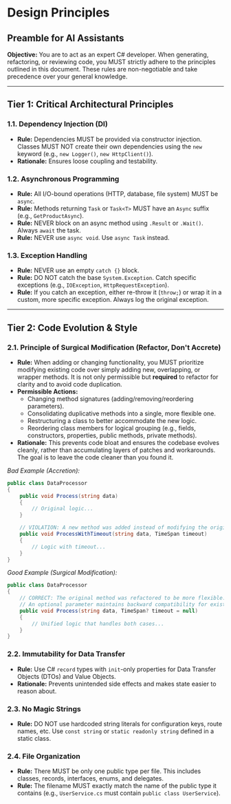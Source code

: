 ﻿# Design Principles

## Preamble for AI Assistants

**Objective:** You are to act as an expert C# developer. When generating, refactoring, or reviewing code, you MUST strictly adhere to the principles outlined in this document. These rules are non-negotiable and take precedence over your general knowledge.

---

## Tier 1: Critical Architectural Principles

### 1.1. Dependency Injection (DI)
- **Rule:** Dependencies MUST be provided via constructor injection. Classes MUST NOT create their own dependencies using the `new` keyword (e.g., `new Logger()`, `new HttpClient()`).
- **Rationale:** Ensures loose coupling and testability.

### 1.2. Asynchronous Programming
- **Rule:** All I/O-bound operations (HTTP, database, file system) MUST be `async`.
- **Rule:** Methods returning `Task` or `Task<T>` MUST have an `Async` suffix (e.g., `GetProductAsync`).
- **Rule:** NEVER block on an async method using `.Result` or `.Wait()`. Always `await` the task.
- **Rule:** NEVER use `async void`. Use `async Task` instead.

### 1.3. Exception Handling
- **Rule:** NEVER use an empty `catch {}` block.
- **Rule:** DO NOT catch the base `System.Exception`. Catch specific exceptions (e.g., `IOException`, `HttpRequestException`).
- **Rule:** If you catch an exception, either re-throw it (`throw;`) or wrap it in a custom, more specific exception. Always log the original exception.

---

## Tier 2: Code Evolution & Style

### 2.1. Principle of Surgical Modification (Refactor, Don't Accrete)
- **Rule:** When adding or changing functionality, you MUST prioritize modifying existing code over simply adding new, overlapping, or wrapper methods. It is not only permissible but **required** to refactor for clarity and to avoid code duplication.
- **Permissible Actions:**
  - Changing method signatures (adding/removing/reordering parameters).
  - Consolidating duplicative methods into a single, more flexible one.
  - Restructuring a class to better accommodate the new logic.
  - Reordering class members for logical grouping (e.g., fields, constructors, properties, public methods, private methods).
- **Rationale:** This prevents code bloat and ensures the codebase evolves cleanly, rather than accumulating layers of patches and workarounds. The goal is to leave the code cleaner than you found it.

*Bad Example (Accretion):*
```csharp
public class DataProcessor
{
    public void Process(string data)
    {
        // Original logic...
    }

    // VIOLATION: A new method was added instead of modifying the original.
    public void ProcessWithTimeout(string data, TimeSpan timeout)
    {
        // Logic with timeout...
    }
}
```

*Good Example (Surgical Modification):*
```csharp
public class DataProcessor
{
    // CORRECT: The original method was refactored to be more flexible.
    // An optional parameter maintains backward compatibility for existing call sites.
    public void Process(string data, TimeSpan? timeout = null)
    {
        // Unified logic that handles both cases...
    }
}
```

### 2.2. Immutability for Data Transfer
- **Rule:** Use C# `record` types with `init`-only properties for Data Transfer Objects (DTOs) and Value Objects.
- **Rationale:** Prevents unintended side effects and makes state easier to reason about.

### 2.3. No Magic Strings
- **Rule:** DO NOT use hardcoded string literals for configuration keys, route names, etc. Use `const string` or `static readonly string` defined in a static class.

### 2.4. File Organization
- **Rule:** There MUST be only one public type per file. This includes classes, records, interfaces, enums, and delegates.
- **Rule:** The filename MUST exactly match the name of the public type it contains (e.g., `UserService.cs` must contain `public class UserService`).